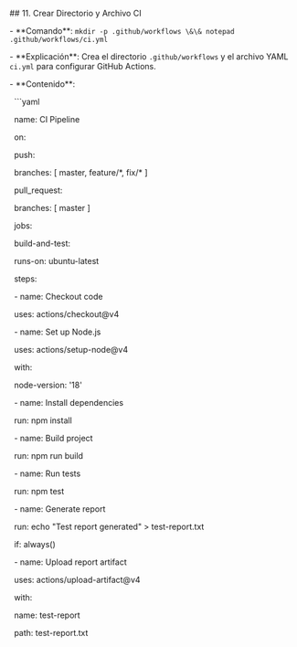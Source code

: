 \## 11. Crear Directorio y Archivo CI

\- \*\*Comando\*\*: `mkdir -p .github/workflows \&\& notepad .github/workflows/ci.yml`

\- \*\*Explicación\*\*: Crea el directorio `.github/workflows` y el archivo YAML `ci.yml` para configurar GitHub Actions.

\- \*\*Contenido\*\*: 

&nbsp; ```yaml

&nbsp; name: CI Pipeline

&nbsp; on:

&nbsp;   push:

&nbsp;     branches: \[ master, feature/\*, fix/\* ]

&nbsp;   pull\_request:

&nbsp;     branches: \[ master ]

&nbsp; jobs:

&nbsp;   build-and-test:

&nbsp;     runs-on: ubuntu-latest

&nbsp;     steps:

&nbsp;       - name: Checkout code

&nbsp;         uses: actions/checkout@v4

&nbsp;       - name: Set up Node.js

&nbsp;         uses: actions/setup-node@v4

&nbsp;         with:

&nbsp;           node-version: '18'

&nbsp;       - name: Install dependencies

&nbsp;         run: npm install

&nbsp;       - name: Build project

&nbsp;         run: npm run build

&nbsp;       - name: Run tests

&nbsp;         run: npm test

&nbsp;       - name: Generate report

&nbsp;         run: echo "Test report generated" > test-report.txt

&nbsp;         if: always()

&nbsp;       - name: Upload report artifact

&nbsp;         uses: actions/upload-artifact@v4

&nbsp;         with:

&nbsp;           name: test-report

&nbsp;           path: test-report.txt

